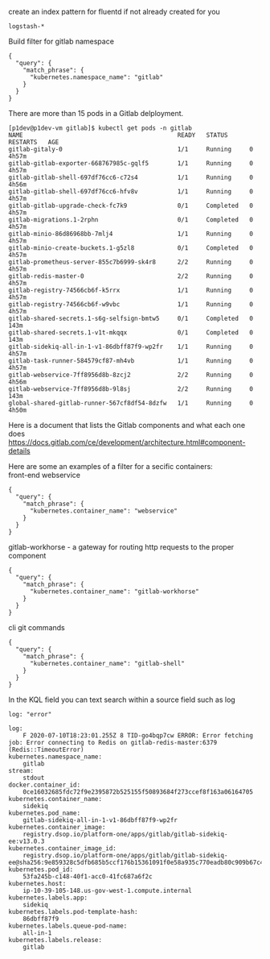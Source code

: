 create an index pattern for fluentd if not already created for you
```
logstash-*
```
Build filter for gitlab namespace
```
{
  "query": {
    "match_phrase": {
      "kubernetes.namespace_name": "gitlab"
    }
  }
}
```
There are more than 15 pods in a Gitlab delployment.
```
[p1dev@p1dev-vm gitlab]$ kubectl get pods -n gitlab
NAME                                           READY   STATUS      RESTARTS   AGE
gitlab-gitaly-0                                1/1     Running     0          4h57m
gitlab-gitlab-exporter-668767985c-gqlf5        1/1     Running     0          4h57m
gitlab-gitlab-shell-697df76cc6-c72s4           1/1     Running     0          4h56m
gitlab-gitlab-shell-697df76cc6-hfv8v           1/1     Running     0          4h57m
gitlab-gitlab-upgrade-check-fc7k9              0/1     Completed   0          4h57m
gitlab-migrations.1-2rphn                      0/1     Completed   0          4h57m
gitlab-minio-86d86968bb-7mlj4                  1/1     Running     0          4h57m
gitlab-minio-create-buckets.1-g5zl8            0/1     Completed   0          4h57m
gitlab-prometheus-server-855c7b6999-sk4r8      2/2     Running     0          4h57m
gitlab-redis-master-0                          2/2     Running     0          4h57m
gitlab-registry-74566cb6f-k5rrx                1/1     Running     0          4h57m
gitlab-registry-74566cb6f-w9vbc                1/1     Running     0          4h57m
gitlab-shared-secrets.1-s6g-selfsign-bmtw5     0/1     Completed   0          143m
gitlab-shared-secrets.1-v1t-mkqqx              0/1     Completed   0          143m
gitlab-sidekiq-all-in-1-v1-86dbff87f9-wp2fr    1/1     Running     0          4h57m
gitlab-task-runner-584579cf87-mh4vb            1/1     Running     0          4h57m
gitlab-webservice-7ff8956d8b-8zcj2             2/2     Running     0          4h56m
gitlab-webservice-7ff8956d8b-9l8sj             2/2     Running     0          143m
global-shared-gitlab-runner-567cf8df54-8dzfw   1/1     Running     0          4h50m
```
Here is a document that lists the Gitlab components and what each one does  
https://docs.gitlab.com/ce/development/architecture.html#component-details

Here are some an examples of a filter for a secific containers:  
front-end webservice
```
{
  "query": {
    "match_phrase": {
      "kubernetes.container_name": "webservice"
    }
  }
}
```
gitlab-workhorse - a gateway for routing http requests to the proper component
```
{
  "query": {
    "match_phrase": {
      "kubernetes.container_name": "gitlab-workhorse"
    }
  }
}
```
cli git commands
```
{
  "query": {
    "match_phrase": {
      "kubernetes.container_name": "gitlab-shell"
    }
  }
}
```
In the KQL field you can text search within a source field such as log
```
log: "error"
```
```
log:
    F 2020-07-10T18:23:01.255Z 8 TID-go4bqp7cw ERROR: Error fetching job: Error connecting to Redis on gitlab-redis-master:6379 (Redis::TimeoutError)
kubernetes.namespace_name:
    gitlab
stream:
    stdout
docker.container_id:
    0ce16032685fdc72f9e2395872b525155f50893684f273ccef8f163a06164705
kubernetes.container_name:
    sidekiq
kubernetes.pod_name:
    gitlab-sidekiq-all-in-1-v1-86dbff87f9-wp2fr
kubernetes.container_image:
    registry.dsop.io/platform-one/apps/gitlab/gitlab-sidekiq-ee:v13.0.3
kubernetes.container_image_id:
    registry.dsop.io/platform-one/apps/gitlab/gitlab-sidekiq-ee@sha256:9e859328c5dfb685b5ccf176b15361091f0e58a935c770eadb80c909b67c4ac3
kubernetes.pod_id:
    53fa245b-c148-40f1-acc0-41fc687a6f2c
kubernetes.host:
    ip-10-39-105-148.us-gov-west-1.compute.internal
kubernetes.labels.app:
    sidekiq
kubernetes.labels.pod-template-hash:
    86dbff87f9
kubernetes.labels.queue-pod-name:
    all-in-1
kubernetes.labels.release:
    gitlab
```